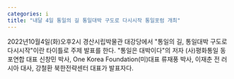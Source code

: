 ```yaml
---
categories: i
title: "내달 4일 통일의 길 통일대박 구도로 다시시작 통일포럼 개최"
---
```

2022년10월4일(화)오후2시 경산시립박물관 대강당에서 "통일의 길, 통일대박 구도로 다시시작"이란 타이틀로 주제 발표를 한다. "통일은 대박이다"의 저자 (사)평화통일 동포연합 대표 신창민 박사, One Korea Foundation(미)대표 류재풍 박사, 이재춘 전 러시아 대사, 강철환 북한전략센터 대표가 발표자다.
